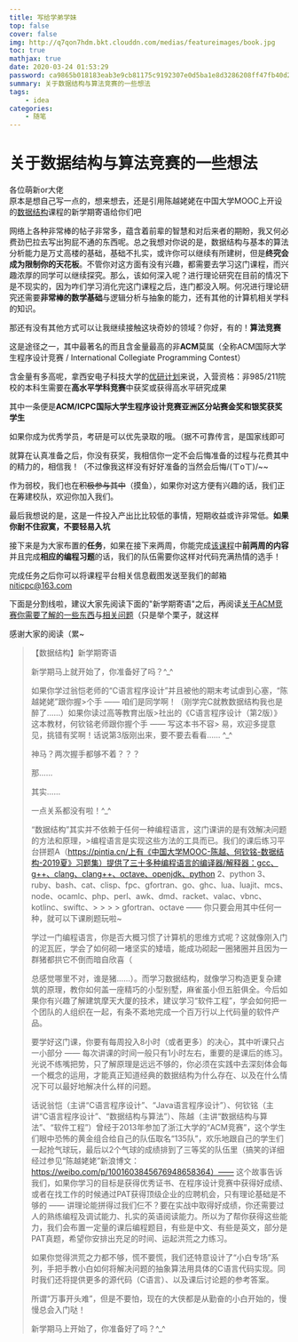 ```yaml
---
title: 写给学弟学妹
top: false
cover: false
img: http://q7qon7hdm.bkt.clouddn.com/medias/featureimages/book.jpg
toc: true
mathjax: true
date: 2020-03-24 01:53:29
password: ca9865b018183eab3e9cb81175c9192307e0d5ba1e8d3286208ff47fb40d24ae
summary: 关于数据结构与算法竞赛的一些想法
tags:
    - idea
categories:
    - 随笔
---
```

# 关于数据结构与算法竞赛的一些想法  
各位萌新or大佬  
原本是想自己写一点的，想来想去，还是引用陈越姥姥在中国大学MOOC上开设的[数据结构](https://www.icourse163.org/course/ZJU-93001)课程的新学期寄语给你们吧

网络上各种非常棒的帖子非常多，蕴含着前辈的智慧和对后来者的期盼，我又何必费劲巴拉去写出狗屁不通的东西呢。总之我想对你说的是，数据结构与基本的算法分析能力是万丈高楼的基础，基础不扎实，或许你可以继续有所建树，但是**终究会成为限制你的天花板**。不管你对这方面有没有兴趣，都需要去学习这门课程，而兴趣浓厚的同学可以继续探究。那么，该如何深入呢？进行理论研究在目前的情况下是不现实的，因为咋们学习消化完这门课程之后，连门都没入啊。何况进行理论研究还需要**非常棒的数学基础**与逻辑分析与抽象的能力，还有其他的计算机相关学科的知识。

那还有没有其他方式可以让我继续接触这块奇妙的领域？你好，有的！**算法竞赛** 

这是途径之一，其中最著名的而且含金量最高的非**ACM**莫属（全称ACM国际大学生程序设计竞赛 / International Collegiate Programming Contest）

含金量有多高呢，拿西安电子科技大学的[优研计划](https://cs.xidian.edu.cn/html/notice/2108.html)来说，入营资格：非985/211院校的本科生需要在**高水平学科竞赛**中获奖或获得高水平研究成果

其中一条便是**ACM/ICPC国际大学生程序设计竞赛亚洲区分站赛金奖和银奖获奖学生**

如果你成为优秀学员，考研是可以优先录取的哦。（据不可靠传言，是国家线即可

就算在认真准备之后，你没有获奖，我相信你一定不会后悔准备的过程与花费其中的精力的，相信我！（不过像我这样没有好好准备的当然会后悔/(ㄒoㄒ)/~~

作为弱校，我们也在~~积极参与其中~~（摸鱼），如果你对这方便有兴趣的话，我们正在筹建校队，欢迎你加入我们。

最后我想说的是，这是一件投入产出比比较低的事情，短期收益或许非常低。**如果你耐不住寂寞，不要轻易入坑**

接下来是为大家布置的**任务**，如果在接下来两周，你能完成[该课程](https://www.icourse163.org/course/ZJU-93001)中**前两周的内容**并且完成**相应的编程习题**的话，我们的队伍需要你这样对代码充满热情的选手！

完成任务之后你可以将课程平台相关信息截图发送至我们的邮箱 niticpc@163.com

下面是分割线啦，建议大家先阅读下面的"新学期寄语"之后，再阅读[关于ACM竞赛你需要了解的一些东西](https://zhuanlan.zhihu.com/p/29598587)与[相关问题](https://www.zhihu.com/question/68073393)（只是举个栗子，就这样

感谢大家的阅读（累~

> 【数据结构】新学期寄语
> 
> 新学期马上就开始了，你准备好了吗？^_^
> 
> 如果你学过翁恺老师的“C语言程序设计”并且被他的期末考试虐到心塞，“陈越姥姥”跟你握>个手 —— 咱们是同学啊！（刚学完C就教数据结构我也是醉了……）如果你读过高等教育出版>社出的《C语言程序设计（第2版）》这本教材，何钦铭老师跟你握个手 —— 写这本书不容> 易，欢迎多提意见，挑错有奖啊！话说第3版刚出来，要不要去看看…… ^_^
> 
> 神马？两次握手都够不着？？？
> 
> 那……
> 
> 其实……
> 
> 一点关系都没有啦！^_^
> 
> “数据结构”其实并不依赖于任何一种编程语言，这门课讲的是有效解决问题的方法和原理，>编程语言是实现这些方法的工具而已。我们的课后练习平台拼题A（https://pintia.cn/上有《中国大学MOOC-陈越、何钦铭-数据结构-2019夏》习题集）提供了三十多种编程语言的编译器/解释器：gcc、g++、clang、clang++、octave、openjdk、python 2、python 3、ruby、bash、cat、clisp、fpc、gfortran、go、ghc、lua、luajit、mcs、node、ocamlc、php、perl、awk、dmd、racket、valac、vbnc、kotlinc、swiftc、> > > > gfortran、octave —— 你只要会用其中任何一种，就可以下课刷题玩啦~
> 
> 学过一门编程语言，你是否大概习惯了计算机的思维方式呢？这就像刚入门的泥瓦匠，学会了如何砌一堵坚实的矮墙，能成功砌起一圈猪圈并且因为一群猪都拱它不倒而暗自欣喜（
> 
> 总感觉哪里不对，谁是猪……）。而学习数据结构，就像学习构造更复杂建筑的原理，教你如何盖一座精巧的小型别墅，麻雀虽小但五脏俱全。今后如果你有兴趣了解建筑摩天大厦的技术，建议学习“软件工程”，学会如何把一个团队的人组织在一起，有条不紊地完成一个百万行以上代码量的软件产品。
> 
> 要学好这门课，你要有每周投入8小时（或者更多）的决心，其中听课只占一小部分 —— 每次讲课的时间一般只有1小时左右，重要的是课后的练习。光说不练嘴把势，只了解原理是远远不够的，你必须在实践中去深刻体会每一个概念的运用，才能真正知道经典的数据结构为什么存在、以及在什么情况下可以最好地解决什么样的问题。
> 
> 话说翁恺（主讲“C语言程序设计”、“Java语言程序设计”）、何钦铭（主讲“C语言程序设计”、“数据结构与算法”）、陈越（主讲“数据结构与算法”、“软件工程”）曾经于2013年参加了浙江大学的“ACM竞赛”，这个学生们眼中恐怖的黄金组合给自己的队伍取名“135队”，欢乐地跟自己的学生们一起抢气球玩，最后以2个气球的成绩排到了三等奖的队伍里（搞笑的详细经过参见“陈越姥姥”新浪博文：https://weibo.com/p/1001603845676948658364）—— 这个故事告诉我们，如果你学习的目标是获得优秀证书、在程序设计竞赛中获得好成绩、或者在找工作的时候通过PAT获得顶级企业的应聘机会，只有理论基础是不够的 —— 讲理论能拼得过我们仨不？要在实战中取得好成绩，你还需要过人的熟练编程及调试能力、扎实的英语阅读能力。所以为了帮你获得这些能力，我们会布置一定量的课后编程题目，有些是中文、有些是英文，部分是PAT真题，希望你安排出充足的时间、运起洪荒之力练习。
> 
> 如果你觉得洪荒之力都不够，慌不要慌，我们还特意设计了“小白专场”系列，手把手教小白如何将解决问题的抽象算法用具体的C语言代码实现。同时我们还将提供更多的源代码（C语言）、以及课后讨论题的参考答案。
> 
> 所谓“万事开头难”，但是不要怕，现在的大侠都是从勤奋的小白开始的，慢慢总会入门哒！
> 
> 新学期马上开始了，你准备好了吗？^_^